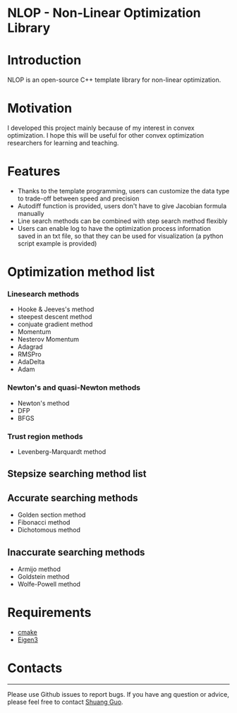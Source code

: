 NLOP - Non-Linear Optimization Library
===================================================

# Introduction

NLOP is an open-source C++ template library for non-linear optimization.


# Motivation

I developed this project mainly because of my interest in convex optimization.
I hope this will be useful for other convex optimization researchers for learning and teaching.

# Features

- Thanks to the template programming, users can customize the data type to trade-off between speed and precision
- Autodiff function is provided, users don't have to give Jacobian formula manually
- Line search methods can be combined with step search method flexibly
- Users can enable log to have the optimization process information saved in an txt file, so that they can be used for visualization (a python script example is provided)

# Optimization method list

### Linesearch methods
- Hooke & Jeeves's method
- steepest descent method
- conjuate gradient method
- Momentum
- Nesterov Momentum
- Adagrad
- RMSPro
- AdaDelta
- Adam

### Newton's and quasi-Newton methods
- Newton's method
- DFP
- BFGS

### Trust region methods
- Levenberg-Marquardt method

Stepsize searching method list
------------------------------

## Accurate searching methods
- Golden section method
- Fibonacci method
- Dichotomous method

## Inaccurate searching methods
- Armijo method
- Goldstein method
- Wolfe-Powell method

# Requirements

- [cmake](http://www.cmake.org/)
- [Eigen3](http://eigen.tuxfamily.org)

# Contacts
--------
Please use Github issues to report bugs. If you have ang question or advice, please feel free to contact [Shuang Guo](mailto:guoshuangSLAM@outlook.com).
